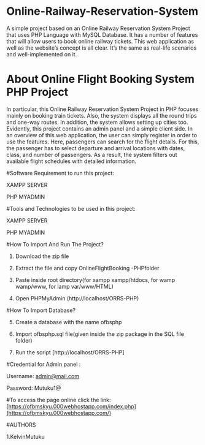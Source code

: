 # Online-Railway-Reservation-System
A simple project based on an Online Railway Reservation System Project that uses PHP Language with MySQL Database. It has a number of features that will allow users to book online railway tickets. This web application as well as the website’s concept is all clear. It’s the same as real-life scenarios and well-implemented on it. 

# **About Online Flight Booking System PHP Project**
In particular, this Online Railway Reservation System Project in PHP focuses mainly on booking train tickets. Also, the system displays all the round trips and one-way routes. In addition, the system allows setting up cities too. Evidently, this project contains an admin panel and a simple client side. In an overview of this web application, the user can simply register in order to use the features. Here, passengers can search for the flight details. For this, the passenger has to select departure and arrival locations with dates, class, and number of passengers. As a result, the system filters out available flight schedules with detailed information.

#Software Requirement to run this project:

XAMPP SERVER

PHP MYADMIN

#Tools and Technologies to be used in this project:

XAMPP SERVER

PHP MYADMIN

#How To Import And Run The Project?

1. Download the zip file

2. Extract the file and copy OnlineFlightBooking -PHPfolder

3. Paste inside root directory(for xampp xampp/htdocs, for wamp wamp/www, for lamp var/www/HTML)

4. Open PHPMyAdmin (http://localhost/ORRS-PHP)

#How To Import Database?

5. Create a database with the name ofbsphp

6. Import ofbsphp.sql file(given inside the zip package in the SQL file folder)

7. Run the script [http://localhost/ORRS-PHP]

#Credential for Admin panel :

Username: admin@mail.com

Password: Mutuku1@

#To access the page online click the link: [https://ofbmskyu.000webhostapp.com/index.php](https://ofbmskyu.000webhostapp.com/)

#AUTHORS 

1.KelvinMutuku
